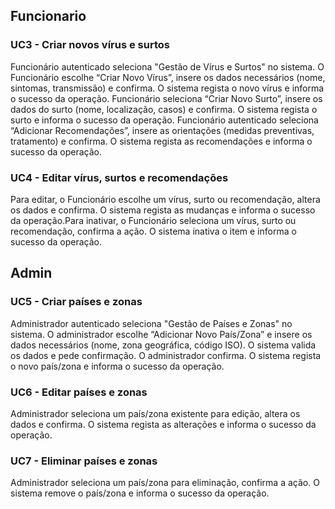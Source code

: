 
## Funcionario

### UC3 - Criar novos vírus e surtos

Funcionário autenticado seleciona "Gestão de Vírus e Surtos" no sistema. O Funcionário escolhe “Criar Novo Vírus”, insere os dados necessários (nome, sintomas, transmissão) e confirma. O sistema regista o novo vírus e informa o sucesso da operação. Funcionário seleciona “Criar Novo Surto”, insere os dados do surto (nome, localização, casos) e confirma. O sistema regista o surto e informa o sucesso da operação. Funcionário autenticado seleciona “Adicionar Recomendações”, insere as orientações (medidas preventivas, tratamento) e confirma. O sistema regista as recomendações e informa o sucesso da operação.

### UC4 - Editar vírus, surtos e recomendações

Para editar, o Funcionário escolhe um vírus, surto ou recomendação, altera os dados e confirma. O sistema regista as mudanças e informa o sucesso da operação.Para inativar, o Funcionário seleciona um vírus, surto ou recomendação, confirma a ação. O sistema inativa o item e informa o sucesso da operação.


## Admin

### UC5 - Criar países e zonas

Administrador autenticado seleciona "Gestão de Países e Zonas" no sistema. O administrador escolhe “Adicionar Novo País/Zona” e insere os dados necessários (nome, zona geográfica, código ISO). O sistema valida os dados e pede confirmação. O administrador confirma. O sistema regista o novo país/zona e informa o sucesso da operação.

### UC6 - Editar países e zonas

Administrador seleciona um país/zona existente para edição, altera os dados e confirma. O sistema regista as alterações e informa o sucesso da operação. 

### UC7 - Eliminar países e zonas

Administrador seleciona um país/zona para eliminação, confirma a ação. O sistema remove o país/zona e informa o sucesso da operação.